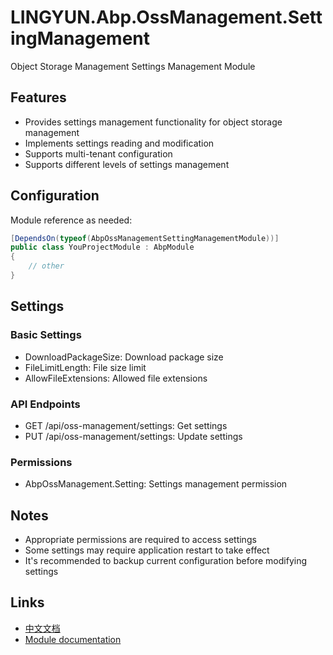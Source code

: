 # LINGYUN.Abp.OssManagement.SettingManagement

Object Storage Management Settings Management Module

## Features

* Provides settings management functionality for object storage management
* Implements settings reading and modification
* Supports multi-tenant configuration
* Supports different levels of settings management

## Configuration

Module reference as needed:

```csharp
[DependsOn(typeof(AbpOssManagementSettingManagementModule))]
public class YouProjectModule : AbpModule
{
    // other
}
```

## Settings

### Basic Settings
* DownloadPackageSize: Download package size
* FileLimitLength: File size limit
* AllowFileExtensions: Allowed file extensions

### API Endpoints

* GET /api/oss-management/settings: Get settings
* PUT /api/oss-management/settings: Update settings

### Permissions

* AbpOssManagement.Setting: Settings management permission

## Notes

* Appropriate permissions are required to access settings
* Some settings may require application restart to take effect
* It's recommended to backup current configuration before modifying settings

## Links

* [中文文档](./README.md)
* [Module documentation](../README.md)
